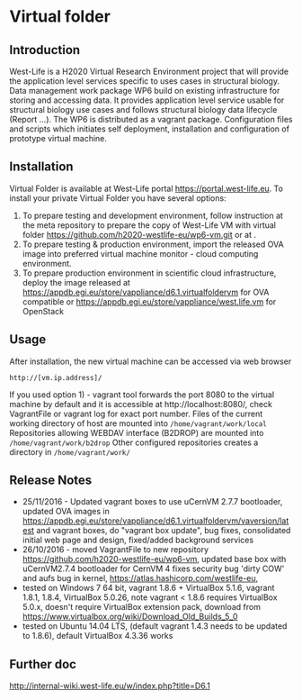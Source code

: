 # Virtual folder

## Introduction
West-Life is a H2020 Virtual Research Environment project that will provide the application level services specific to uses cases in structural biology. 
Data management work package WP6 build on existing infrastructure for storing and accessing data. It provides application level service usable for structural biology use cases and follows structural biology data lifecycle (Report ...).
The WP6 is distributed as a vagrant package. Configuration files and scripts which initiates self deployment, installation and configuration of prototype virtual machine.

## Installation

Virtual Folder is available at West-Life portal https://portal.west-life.eu.
To install your private Virtual Folder you have several options:
  1) To prepare testing and development environment, follow instruction at the meta repository to prepare the copy of West-Life VM with virtual folder https://github.com/h2020-westlife-eu/wp6-vm.git or at .
  2) To prepare testing & production environment, import the released OVA image into preferred virtual machine monitor - cloud computing environment.
  3) To prepare production environment in scientific cloud infrastructure, deploy the image released at https://appdb.egi.eu/store/vappliance/d6.1.virtualfoldervm for OVA compatible or https://appdb.egi.eu/store/vappliance/west.life.vm for OpenStack
  
## Usage

After installation, the new virtual machine can be accessed via web browser 

    http://[vm.ip.address]/
    
If you used option 1) - vagrant tool forwards the port 8080 to the virtual machine by default and it is accessible at http://localhost:8080/, check VagrantFile or vagrant log for exact port number. Files of the current working directory of host are mounted into <code>/home/vagrant/work/local</code> Repositories allowing WEBDAV interface (B2DROP) are mounted into <code>/home/vagrant/work/b2drop</code> Other configured repositories creates a directory in <code>/home/vagrant/work/</code>

## Release Notes

  * 25/11/2016 - Updated vagrant boxes to use uCernVM 2.7.7 bootloader, updated OVA images in https://appdb.egi.eu/store/vappliance/d6.1.virtualfoldervm/vaversion/latest and vagrant boxes, do "vagrant box update", bug fixes, consolidated initial web page and design, fixed/added background services
  * 26/10/2016 - moved VagrantFile to new repository https://github.com/h2020-westlife-eu/wp6-vm, updated base box with uCernVM2.7.4 bootloader for CernVM 4 fixes security bug 'dirty COW' and aufs bug in kernel, https://atlas.hashicorp.com/westlife-eu, 
   * tested on Windows 7 64 bit, vagrant 1.8.6 + VirtualBox 5.1.6, vagrant 1.8.1, 1.8.4, VirtualBox 5.0.26, note vagrant < 1.8.6 requires VirtualBox 5.0.x, doesn't require VirtualBox extension pack, download from https://www.virtualbox.org/wiki/Download_Old_Builds_5_0 
   * tested on Ubuntu 14.04 LTS, (default vagrant 1.4.3 needs to be updated to 1.8.6), default VirtualBox 4.3.36 works

## Further doc
http://internal-wiki.west-life.eu/w/index.php?title=D6.1
